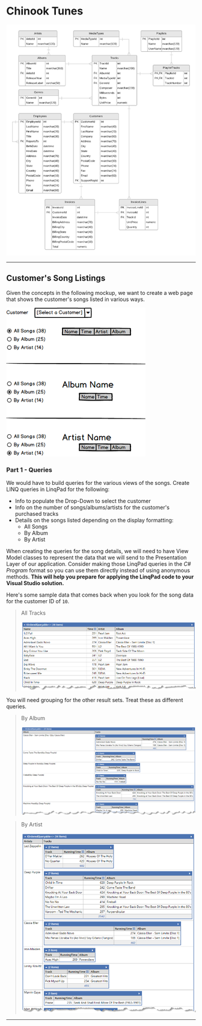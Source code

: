 # Chinook Tunes

![ERD](./Chinook-2018.png)

----

## Customer's Song Listings

Given the concepts in the following mockup, we want to create a web page that shows the customer's songs listed in various ways.

![Mockup](./SongListings.png)


### Part 1 - Queries

We would have to build queries for the various views of the songs. Create LINQ queries in LinqPad for the following:

- Info to populate the Drop-Down to select the customer
- Info on the number of songs/albums/artists for the customer's purchased tracks
- Details on the songs listed depending on the display formatting:
  - All Songs
  - By Album
  - By Artist

When creating the queries for the song details, we will need to have View Model classes to represent the data that we will send to the Presentation Layer of our application. Consider making those LinqPad queries in the *C# Program* format so you can use them directly instead of using anonymous methods. **This will help you prepare for applying the LinqPad code to your Visual Studio solution.**

Here's some sample data that comes back when you look for the song data for the customer ID of `10`.

> All Tracks
> 
> ![All](./LinqPad/Tracks.png)

You will need grouping for the other result sets. Treat these as different queries.

> By Album
> 
> ![By Album](./LinqPad/Tracks-By-Album.png)

> By Artist
> 
> ![By Artist](./LinqPad/Tracks-By-Artists.png)

----
